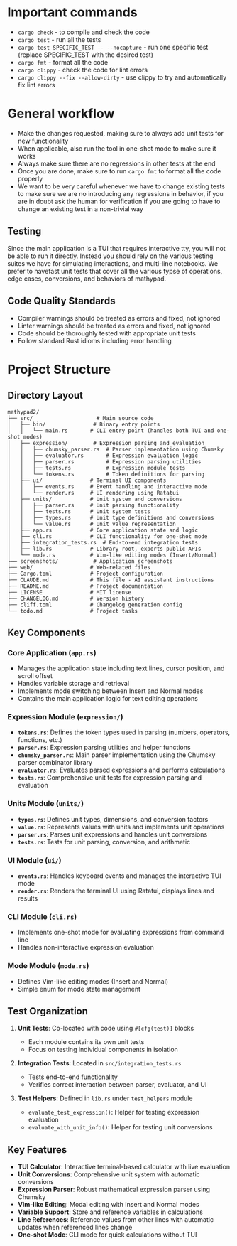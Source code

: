 # Important commands

- `cargo check` - to compile and check the code
- `cargo test` - run all the tests
- `cargo test SPECIFIC_TEST -- --nocapture` - run one specific test (replace
  SPECIFIC_TEST with the desired test)
- `cargo fmt` - format all the code
- `cargo clippy` - check the code for lint errors
- `cargo clippy --fix --allow-dirty` - use clippy to try and automatically fix
  lint errors

# General workflow

- Make the changes requested, making sure to always add unit tests for new
  functionality
- When applicable, also run the tool in one-shot mode to make sure it works
- Always make sure there are no regressions in other tests at the end
- Once you are done, make sure to run `cargo fmt` to format all the code properly
- We want to be very careful whenever we have to change existing tests to make
  sure we are no introducing any regressions in behavior, if you are in doubt
  ask the human for verification if you are going to have to change an existing
  test in a non-trivial way

## Testing

Since the main application is a TUI that requires interactive tty, you will not
be able to run it directly. Instead you should rely on the various testing
suites we have for simulating interactions, and multi-line notebooks. We prefer
to havefast unit tests that cover all the various typse of operations, edge
cases, conversions, and behaviors of mathypad.

## Code Quality Standards
- Compiler warnings should be treated as errors and fixed, not ignored
- Linter warnings should be treated as errors and fixed, not ignored
- Code should be thoroughly tested with appropriate unit tests
- Follow standard Rust idioms including error handling

# Project Structure

## Directory Layout

```
mathypad2/
├── src/                    # Main source code
│   ├── bin/               # Binary entry points
│   │   └── main.rs       # CLI entry point (handles both TUI and one-shot modes)
│   ├── expression/        # Expression parsing and evaluation
│   │   ├── chumsky_parser.rs  # Parser implementation using Chumsky
│   │   ├── evaluator.rs       # Expression evaluation logic
│   │   ├── parser.rs          # Expression parsing utilities
│   │   ├── tests.rs           # Expression module tests
│   │   └── tokens.rs          # Token definitions for parsing
│   ├── ui/               # Terminal UI components
│   │   ├── events.rs     # Event handling and interactive mode
│   │   └── render.rs     # UI rendering using Ratatui
│   ├── units/            # Unit system and conversions
│   │   ├── parser.rs     # Unit parsing functionality
│   │   ├── tests.rs      # Unit system tests
│   │   ├── types.rs      # Unit type definitions and conversions
│   │   └── value.rs      # Unit value representation
│   ├── app.rs            # Core application state and logic
│   ├── cli.rs            # CLI functionality for one-shot mode
│   ├── integration_tests.rs  # End-to-end integration tests
│   ├── lib.rs            # Library root, exports public APIs
│   └── mode.rs           # Vim-like editing modes (Insert/Normal)
├── screenshots/           # Application screenshots
├── web/                  # Web-related files
├── Cargo.toml            # Project configuration
├── CLAUDE.md             # This file - AI assistant instructions
├── README.md             # Project documentation
├── LICENSE               # MIT license
├── CHANGELOG.md          # Version history
├── cliff.toml            # Changelog generation config
└── todo.md               # Project tasks
```

## Key Components

### Core Application (`app.rs`)
- Manages the application state including text lines, cursor position, and scroll offset
- Handles variable storage and retrieval
- Implements mode switching between Insert and Normal modes
- Contains the main application logic for text editing operations

### Expression Module (`expression/`)
- **`tokens.rs`**: Defines the token types used in parsing (numbers, operators, functions, etc.)
- **`parser.rs`**: Expression parsing utilities and helper functions
- **`chumsky_parser.rs`**: Main parser implementation using the Chumsky parser combinator library
- **`evaluator.rs`**: Evaluates parsed expressions and performs calculations
- **`tests.rs`**: Comprehensive unit tests for expression parsing and evaluation

### Units Module (`units/`)
- **`types.rs`**: Defines unit types, dimensions, and conversion factors
- **`value.rs`**: Represents values with units and implements unit operations
- **`parser.rs`**: Parses unit expressions and handles unit conversions
- **`tests.rs`**: Tests for unit parsing, conversion, and arithmetic

### UI Module (`ui/`)
- **`events.rs`**: Handles keyboard events and manages the interactive TUI mode
- **`render.rs`**: Renders the terminal UI using Ratatui, displays lines and results

### CLI Module (`cli.rs`)
- Implements one-shot mode for evaluating expressions from command line
- Handles non-interactive expression evaluation

### Mode Module (`mode.rs`)
- Defines Vim-like editing modes (Insert and Normal)
- Simple enum for mode state management

## Test Organization

1. **Unit Tests**: Co-located with code using `#[cfg(test)]` blocks
   - Each module contains its own unit tests
   - Focus on testing individual components in isolation

2. **Integration Tests**: Located in `src/integration_tests.rs`
   - Tests end-to-end functionality
   - Verifies correct interaction between parser, evaluator, and UI

3. **Test Helpers**: Defined in `lib.rs` under `test_helpers` module
   - `evaluate_test_expression()`: Helper for testing expression evaluation
   - `evaluate_with_unit_info()`: Helper for testing unit conversions

## Key Features

- **TUI Calculator**: Interactive terminal-based calculator with live evaluation
- **Unit Conversions**: Comprehensive unit system with automatic conversions
- **Expression Parser**: Robust mathematical expression parser using Chumsky
- **Vim-like Editing**: Modal editing with Insert and Normal modes
- **Variable Support**: Store and reference variables in calculations
- **Line References**: Reference values from other lines with automatic updates when referenced lines change
- **One-shot Mode**: CLI mode for quick calculations without TUI
